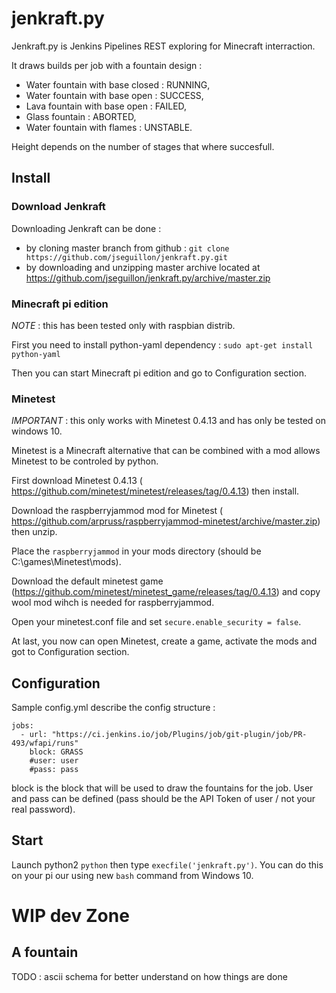 # jenkraft.py

Jenkraft.py is Jenkins Pipelines REST exploring for Minecraft interraction.

It draws builds per job with a fountain design :
- Water fountain with base closed : RUNNING,
- Water fountain with base open : SUCCESS,
- Lava fountain with base open : FAILED,
- Glass fountain : ABORTED,
- Water fountain with flames : UNSTABLE.

Height depends on the number of stages that where succesfull.

## Install

### Download Jenkraft

Downloading Jenkraft can be done :
 - by cloning master branch from github  : `git clone https://github.com/jseguillon/jenkraft.py.git`
 - by downloading and unzipping master archive located at https://github.com/jseguillon/jenkraft.py/archive/master.zip

### Minecraft pi edition

*NOTE* : this has been tested only with raspbian distrib.

First you need to install python-yaml dependency :  `sudo apt-get install python-yaml`

Then you can start Minecraft pi edition and go to Configuration section.

### Minetest
*IMPORTANT* : this only works with Minetest 0.4.13 and has only be tested on windows 10.

Minetest is a Minecraft alternative that can be combined with a mod allows Minetest to be controled by python.

First download Minetest 0.4.13 ( https://github.com/minetest/minetest/releases/tag/0.4.13) then install.

Download the raspberryjammod mod for Minetest ( https://github.com/arpruss/raspberryjammod-minetest/archive/master.zip) then unzip.

Place the `raspberryjammod` in your mods directory (should be C:\games\Minetest\mods).

Download the default minetest game (https://github.com/minetest/minetest_game/releases/tag/0.4.13) and copy wool mod wihch is needed for raspberryjammod.

Open your minetest.conf file and set `secure.enable_security = false`.

At last, you now can open Minetest, create a game, activate the mods and got to Configuration section.

## Configuration

Sample config.yml describe the config structure :
```
jobs:
  - url: "https://ci.jenkins.io/job/Plugins/job/git-plugin/job/PR-493/wfapi/runs"
    block: GRASS
    #user: user
    #pass: pass
```
block is the block that will be used to draw the fountains for the job. User and pass can be defined (pass should be the API Token of user / not your real password).

## Start

Launch python2 `python` then type `execfile('jenkraft.py')`. You can do this on your pi our using new `bash` command from Windows 10.

# WIP dev Zone

## A fountain

TODO : ascii schema for better understand on how things are done
